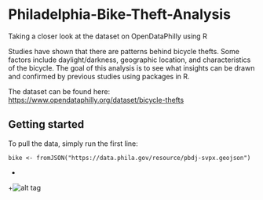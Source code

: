 # Philadelphia-Bike-Theft-Analysis
Taking a closer look at the dataset on OpenDataPhilly using R


Studies have shown that there are patterns behind bicycle thefts. Some factors include
daylight/darkness, geographic location, and characteristics of the bicycle. The goal of this analysis
is to see what insights can be drawn and confirmed by previous studies using packages in R.

The dataset can be found here: https://www.opendataphilly.org/dataset/bicycle-thefts

## Getting started
To pull the data, simply run the first line:
```
bike <- fromJSON("https://data.phila.gov/resource/pbdj-svpx.geojson")
```
+
+![alt tag](https://github.com/tommybaw/Philadelphia-Bike-Theft-Analysis/Maploop.gif)

